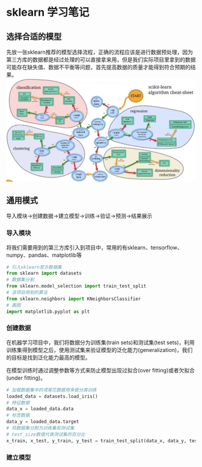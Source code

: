 sklearn 学习笔记
===

## 选择合适的模型
先放一张sklearn推荐的模型选择流程，正确的流程应该是进行数据预处理，因为第三方库的数据都是经过处理的可以直接拿来用，但是我们实际项目里拿到的数据可能存在缺失值、数据不平衡等问题，首先提高数据的质量才能得到符合预期的结果。
![avatar](/img/estimator.jpg)

## 通用模式
导入模块->创建数据->建立模型->训练->验证->预测->结果展示

### 导入模块
将我们需要用到的第三方库引入到项目中，常用的有sklearn、tensorflow、numpy、pandas、matplotlib等

```python
# 引入sklearn官方数据集
from sklearn import datasets
# 数据集分割
from sklearn.model_selection import train_test_split
# 该项目用到的算法
from sklearn.neighbors import KNeighborsClassifier
# 画图
import matplotlib.pyplot as plt
```

### 创建数据
在机器学习项目中，我们将数据分为训练集(train sets)和测试集(test sets)，利用训练集得到模型之后，使用测试集来验证模型的泛化能力(generalization)，我们的目标是找到泛化能力最高的模型。

在模型训练时通过调整参数等方式来防止模型出现过拟合(over fitting)或者欠拟合(under fitting)。

```python
# 加载数据集中的鸢尾花数据用来做分类训练
loaded_data = datasets.load_iris()
# 特征数据
data_x = loaded_data.data
# 标签数据
data_y = loaded_data.target
# 将数据集分割为训练集和测试集
# test_size数值代表测试集的百分比
x_train, x_test, y_train, y_test = train_test_split(data_x, data_y, test_size=0.3)
```

### 建立模型
